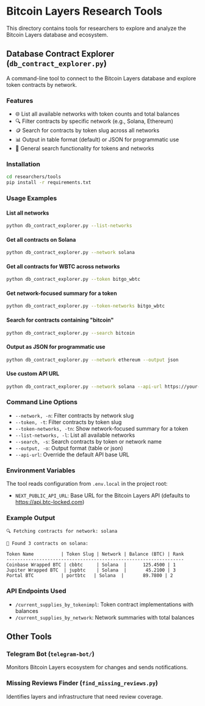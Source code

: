 # Bitcoin Layers Research Tools

This directory contains tools for researchers to explore and analyze the Bitcoin Layers database and ecosystem.

## Database Contract Explorer (`db_contract_explorer.py`)

A command-line tool to connect to the Bitcoin Layers database and explore token contracts by network.

### Features

- 🌐 List all available networks with token counts and total balances
- 🔍 Filter contracts by specific network (e.g., Solana, Ethereum)
- 🪙 Search for contracts by token slug across all networks
- 📊 Output in table format (default) or JSON for programmatic use
- 🔎 General search functionality for tokens and networks

### Installation

```bash
cd researchers/tools
pip install -r requirements.txt
```

### Usage Examples

#### List all networks
```bash
python db_contract_explorer.py --list-networks
```

#### Get all contracts on Solana
```bash
python db_contract_explorer.py --network solana
```

#### Get all contracts for WBTC across networks
```bash
python db_contract_explorer.py --token bitgo_wbtc
```

#### Get network-focused summary for a token
```bash
python db_contract_explorer.py --token-networks bitgo_wbtc
```

#### Search for contracts containing "bitcoin"
```bash
python db_contract_explorer.py --search bitcoin
```

#### Output as JSON for programmatic use
```bash
python db_contract_explorer.py --network ethereum --output json
```

#### Use custom API URL
```bash
python db_contract_explorer.py --network solana --api-url https://your-api-url.com
```

### Command Line Options

- `--network, -n`: Filter contracts by network slug
- `--token, -t`: Filter contracts by token slug  
- `--token-networks, -tn`: Show network-focused summary for a token
- `--list-networks, -l`: List all available networks
- `--search, -s`: Search contracts by token or network name
- `--output, -o`: Output format (table or json)
- `--api-url`: Override the default API base URL

### Environment Variables

The tool reads configuration from `.env.local` in the project root:

- `NEXT_PUBLIC_API_URL`: Base URL for the Bitcoin Layers API (defaults to https://api.btc-locked.com)

### Example Output

```
🔍 Fetching contracts for network: solana

📄 Found 3 contracts on solana:

Token Name          | Token Slug | Network | Balance (BTC) | Rank
-----------------------------------------------------------------
Coinbase Wrapped BTC | cbbtc     | Solana  |      125.4500 | 1
Jupiter Wrapped BTC  | jupbtc    | Solana  |       45.2100 | 3
Portal BTC          | portbtc   | Solana  |       89.7800 | 2
```

### API Endpoints Used

- `/current_supplies_by_tokenimpl`: Token contract implementations with balances
- `/current_supplies_by_network`: Network summaries with total balances

## Other Tools

### Telegram Bot (`telegram-bot/`)

Monitors Bitcoin Layers ecosystem for changes and sends notifications.

### Missing Reviews Finder (`find_missing_reviews.py`)

Identifies layers and infrastructure that need review coverage.
